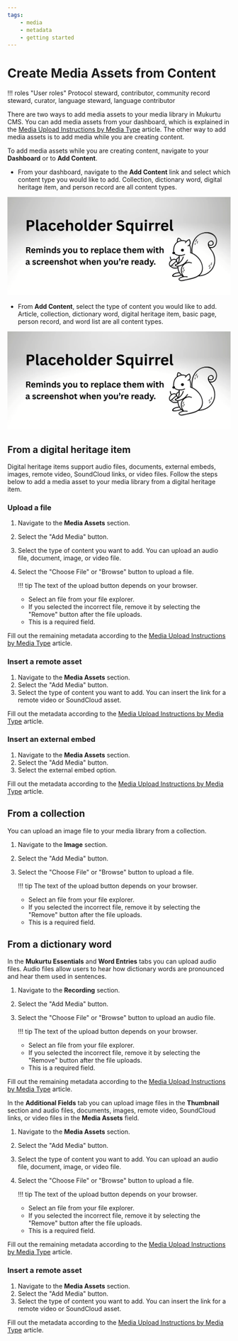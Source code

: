 ```yaml
---
tags: 
    - media
    - metadata
    - getting started
---
```


# Create Media Assets from Content 

!!! roles "User roles"
    Protocol steward, contributor, community record steward, curator, language steward, language contributor 

There are two ways to add media assets to your media library in Mukurtu CMS. You can add media assets from your dashboard, which is explained in the [Media Upload Instructions by Media Type](ByTypeMediaUpload.md) article. The other way to add media assets is to add media while you are creating content. 

To add media assets while you are creating content, navigate to your **Dashboard** or to **Add Content**. 

- From your dashboard, navigate to the **Add Content** link and select which content type you would like to add. Collection, dictionary word, digital heritage item, and person record are all content types.

![Screenshot showing the location of the add content links on the dashboard.](../_embeds/placeholderscreenshot.png)

- From **Add Content**, select the type of content you would like to add. Article, collection, dictionary word, digital heritage item, basic page, person record, and word list are all content types. 

![Screenshot showing the different types of content on the add content page referenced in the preceding text.](../_embeds/placeholderscreenshot.png)

## From a digital heritage item

Digital heritage items support audio files, documents, external embeds, images, remote video, SoundCloud links, or video files. Follow the steps below to add a media asset to your media library from a digital heritage item.

### Upload a file

1. Navigate to the **Media Assets** section.
2. Select the "Add Media" button. 
3. Select the type of content you want to add. You can upload an audio file, document, image, or video file.
4. Select the "Choose File" or "Browse" button to upload a file. 

    !!! tip
        The text of the upload button depends on your browser. 
        
    - Select an file from your file explorer.        
    - If you selected the incorrect file, remove it by selecting the "Remove" button after the file uploads.
    - This is a required field.

Fill out the remaining metadata according to the [Media Upload Instructions by Media Type](ByTypeMediaUpload.md) article.

### Insert a remote asset

1. Navigate to the **Media Assets** section.
2. Select the "Add Media" button. 
3. Select the type of content you want to add. You can insert the link for a remote video or SoundCloud asset.

Fill out the metadata according to the [Media Upload Instructions by Media Type](ByTypeMediaUpload.md) article.

### Insert an external embed

1. Navigate to the **Media Assets** section.
2. Select the "Add Media" button. 
3. Select the external embed option. 

Fill out the metadata according to the [Media Upload Instructions by Media Type](ByTypeMediaUpload.md) article.

## From a collection

You can upload an image file to your media library from a collection.

1. Navigate to the **Image** section.
2. Select the "Add Media" button. 
3. Select the "Choose File" or "Browse" button to upload a file. 

    !!! tip
        The text of the upload button depends on your browser. 
        
    - Select an file from your file explorer.        
    - If you selected the incorrect file, remove it by selecting the "Remove" button after the file uploads.
    - This is a required field.

## From a dictionary word

In the **Mukurtu Essentials** and **Word Entries** tabs you can upload audio files. Audio files allow users to hear how dictionary words are pronounced and hear them used in sentences. 

1. Navigate to the **Recording** section.
2. Select the "Add Media" button. 
3. Select the "Choose File" or "Browse" button to upload an audio file. 

    !!! tip
        The text of the upload button depends on your browser. 
        
    - Select an file from your file explorer.        
    - If you selected the incorrect file, remove it by selecting the "Remove" button after the file uploads.
    - This is a required field.

Fill out the remaining metadata according to the [Media Upload Instructions by Media Type](ByTypeMediaUpload.md) article.

In the **Additional Fields** tab you can upload image files in the **Thumbnail** section and audio files, documents, images, remote video, SoundCloud links, or video files in the **Media Assets** field. 

1. Navigate to the **Media Assets** section.
2. Select the "Add Media" button. 
3. Select the type of content you want to add. You can upload an audio file, document, image, or video file.
4. Select the "Choose File" or "Browse" button to upload a file. 

    !!! tip
        The text of the upload button depends on your browser. 
        
    - Select an file from your file explorer.        
    - If you selected the incorrect file, remove it by selecting the "Remove" button after the file uploads.
    - This is a required field.

Fill out the remaining metadata according to the [Media Upload Instructions by Media Type](ByTypeMediaUpload.md) article.

### Insert a remote asset

1. Navigate to the **Media Assets** section.
2. Select the "Add Media" button. 
3. Select the type of content you want to add. You can insert the link for a remote video or SoundCloud asset.

Fill out the metadata according to the [Media Upload Instructions by Media Type](ByTypeMediaUpload.md) article.